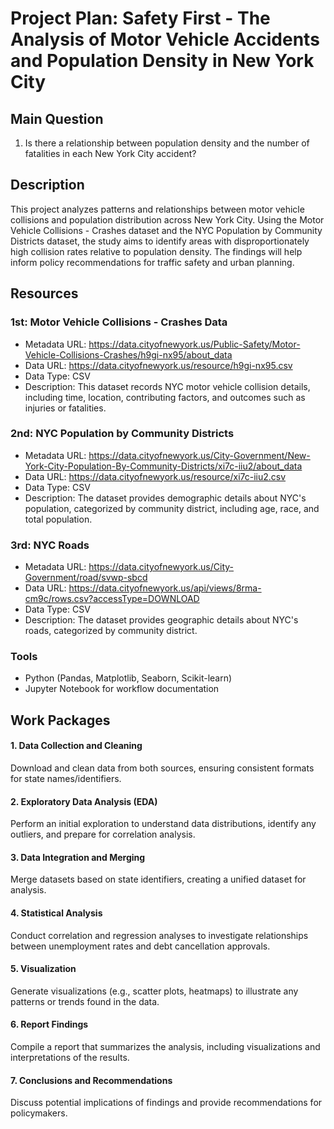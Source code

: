 # Project Plan: Safety First - The Analysis of Motor Vehicle Accidents and Population Density in New York City

## Main Question
1. Is there a relationship between population density and the number of fatalities in each New York City accident?

## Description
This project analyzes patterns and relationships between motor vehicle collisions and population distribution across New York City. Using the Motor Vehicle Collisions - Crashes dataset and the NYC Population by Community Districts dataset, the study aims to identify areas with disproportionately high collision rates relative to population density. The findings will help inform policy recommendations for traffic safety and urban planning.

## Resources
### 1st: Motor Vehicle Collisions - Crashes Data
* Metadata URL: https://data.cityofnewyork.us/Public-Safety/Motor-Vehicle-Collisions-Crashes/h9gi-nx95/about_data
* Data URL: https://data.cityofnewyork.us/resource/h9gi-nx95.csv
* Data Type: CSV
* Description: This dataset records NYC motor vehicle collision details, including time, location, contributing factors, and outcomes such as injuries or fatalities.
### 2nd: NYC Population by Community Districts
* Metadata URL: https://data.cityofnewyork.us/City-Government/New-York-City-Population-By-Community-Districts/xi7c-iiu2/about_data
* Data URL: https://data.cityofnewyork.us/resource/xi7c-iiu2.csv
* Data Type: CSV
* Description: The dataset provides demographic details about NYC's population, categorized by community district, including age, race, and total population.
### 3rd: NYC Roads
* Metadata URL: https://data.cityofnewyork.us/City-Government/road/svwp-sbcd
* Data URL: https://data.cityofnewyork.us/api/views/8rma-cm9c/rows.csv?accessType=DOWNLOAD
* Data Type: CSV
* Description: The dataset provides geographic details about NYC's roads, categorized by community district.
### Tools
* Python (Pandas, Matplotlib, Seaborn, Scikit-learn)
* Jupyter Notebook for workflow documentation

## Work Packages

#### 1. Data Collection and Cleaning
Download and clean data from both sources, ensuring consistent formats for state names/identifiers.

#### 2. Exploratory Data Analysis (EDA)
Perform an initial exploration to understand data distributions, identify any outliers, and prepare for correlation analysis.

#### 3. Data Integration and Merging
Merge datasets based on state identifiers, creating a unified dataset for analysis.

#### 4. Statistical Analysis
Conduct correlation and regression analyses to investigate relationships between unemployment rates and debt cancellation approvals.

#### 5. Visualization
Generate visualizations (e.g., scatter plots, heatmaps) to illustrate any patterns or trends found in the data.

#### 6. Report Findings
Compile a report that summarizes the analysis, including visualizations and interpretations of the results.

#### 7. Conclusions and Recommendations
Discuss potential implications of findings and provide recommendations for policymakers.
